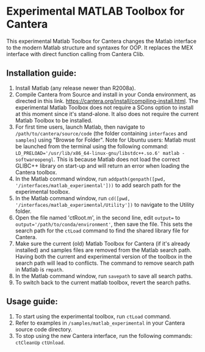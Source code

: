 # Experimental MATLAB Toolbox for Cantera
This experimental Matlab Toolbox for Cantera changes the Matlab interface to the modern
Matlab structure and syntaxes for OOP. It replaces the MEX interface with direct
function calling from Cantera Clib.

## Installation guide:

1. Install Matlab (any release newer than R2008a).
2. Compile Cantera from Source and install in your Conda environment, as directed in
   this link. https://cantera.org/install/compiling-install.html. The experimental
   Matlab Toolbox does not require a SCons option to install at this moment since it's
   stand-alone. It also does not require the current Matlab Toolbox to be installed.
3. For first time users, launch Matlab, then navigate to `/path/to/cantera/source/code`
   (the folder containing `interfaces` and `samples`) using "Browse for Folder".
   Note for Ubuntu users: Matlab must be launched from the terminal
   using the following command:
   `LD_PRELOAD='/usr/lib/x86_64-linux-gnu/libstdc++.so.6' matlab -softwareopengl`.
   This is because Matlab does not load the correct GLIBC++ library on start-up and
   will return an error when loading the Cantera toolbox.
4. In the Matlab command window, run
   `addpath(genpath([pwd, '/interfaces/matlab_experimental']))` to add search path for
   the experimental toolbox.
5. In the Matlab command window, run
   `cd([pwd, '/interfaces/matlab_experimental/Utility'])` to navigate to the Utility
   folder.
6. Open the file named 'ctRoot.m', in the second line, edit `output=` to
   `output='/path/to/conda/environment'`, then save the file. This sets the search path
   for the `ctLoad` command to find the shared library file for Cantera.
7. Make sure the current (old) Matlab Toolbox for
   Cantera (if it's already installed) and samples files are removed from
   the Matlab search path. Having both the current and experimental version
   of the toolbox in the search path will lead to conflicts.
   The command to remove search path in Matlab is `rmpath`.
8. In the Matlab command window, run `savepath` to save all search paths.
9. To switch back to the current matlab toolbox, revert the search paths.

## Usage guide:

1. To start using the experimental toolbox, run `ctLoad` command.
2. Refer to examples in `/samples/matlab_experimental` in your
   Cantera source code directory.
3. To stop using the new Cantera interface, run the following commands:
   `ctCleanUp` `ctUnload`.
